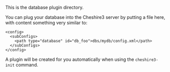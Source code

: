 This is the database plugin directory.

You can plug your database into the Cheshire3 server by putting a file here,
with content something very similar to:

```
<config>
  <subConfigs>
    <path type="database" id="db_foo">dbs/mydb/config.xml</path>
  </subConfigs>
</config>
```

A plugin will be created for you automatically when using the `cheshire3-init`
command.
